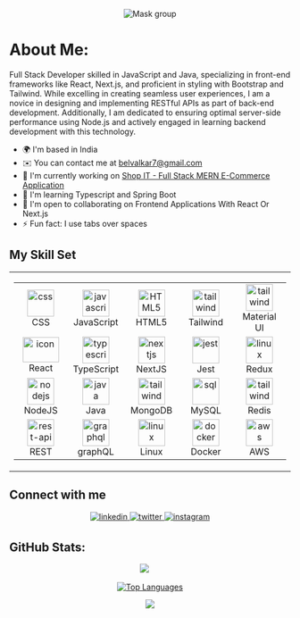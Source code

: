 <div align="center">
  
 ![Mask group](https://github.com/ameya-6964/ameya-6964/assets/104457295/b22cbbe9-c8d7-4ca7-ab57-fa4902a23b8c)
</div>



# About Me:
Full Stack Developer skilled in JavaScript and Java, specializing in front-end frameworks like React, Next.js, and proficient in styling with Bootstrap and Tailwind. While excelling in creating seamless user experiences, I am a novice in designing and implementing RESTful APIs as part of back-end development. Additionally, I am dedicated to ensuring optimal server-side performance using Node.js and actively engaged in learning backend development with this technology.
  
- 🌍  I'm based in India
- ✉️  You can contact me at [belvalkar7@gmail.com](mailto:belvalkar7@gmail.com)
- 🚀  I'm currently working on [Shop IT - Full Stack MERN E-Commerce Application](http://github.com/ameya-6964/shop-it-mern-stack-application)
- 🧠  I'm learning Typescript and Spring Boot
- 🤝  I'm open to collaborating on Frontend Applications With React Or Next.js
- ⚡  Fun fact: I use tabs over spaces

## My Skill Set  
<table align="center"><tr><td align="top" width="33%">
<div style="display: flex; align-items: flex-start; align: center">
<table align="center">
  <tr>
      <td align="center" width="85">
        <img src="https://skillicons.dev/icons?i=css" width="48" height="48" alt="css" />
      <br>CSS
    </td>
    <td align="center" width="85">
        <img src="https://skillicons.dev/icons?i=javascript" width="48" height="48" alt="javascript" />
      <br>JavaScript
    </td>
    <td align="center"  width="85">
        <img src="https://skillicons.dev/icons?i=html" width="48" height="48" alt="HTML5" />
      <br>HTML5
    </td>
      <td align="center" width="85">
        <img src="https://skillicons.dev/icons?i=tailwind" width="48" height="48" alt="tailwind" />
      <br>Tailwind
    </td>
      <td align="center" width="85">
        <img src="https://skillicons.dev/icons?i=mui" width="48" height="48" alt="tailwind" />
      <br>Material UI
    </td>
  </tr>


  
  <tr>
      <td align="center" width="85">
        <img src="https://techstack-generator.vercel.app/react-icon.svg" alt="icon" width="65" height="45" />
      <br>React
    </td>
     <td align="center" width="85">
        <img src="https://skillicons.dev/icons?i=typescript" width="48" height="48" alt="typescript" />
      <br>TypeScript
    </td>
      <td align="center" width="85">
        <img src="https://skillicons.dev/icons?i=nextjs" width="48" height="48" alt="nextjs" />
      <br>NextJS
    </td>
 <td align="center"  width="85">
        <img src="https://techstack-generator.vercel.app/jest-icon.svg" width="48" height="48" alt="jest" />
      <br>Jest
    </td>
       <td align="center" width="85">
       <img src="https://techstack-generator.vercel.app/redux-icon.svg" width="48" height="48" alt="linux" />
      <br>Redux
    </td>
</tr>

<tr>
   <td align="center" width="85">
        <img src="https://skillicons.dev/icons?i=nodejs" width="48" height="48" alt="nodejs" />
      <br>NodeJS
    </td>
     <td align="center" width="85">
        <img src="https://techstack-generator.vercel.app/java-icon.svg" width="48" height="48" alt="java" />
      <br>Java
    </td>
     <td align="center" width="85">
        <img src="https://skillicons.dev/icons?i=mongodb" width="48" height="48" alt="tailwind" />
      <br>MongoDB
    </td>
      <td align="center" width="85">
       <img src="https://techstack-generator.vercel.app/mysql-icon.svg" width="48" height="48" alt="sql" />
      <br>MySQL
    </td>
    <td align="center" width="85">
        <img src="https://skillicons.dev/icons?i=redis" width="48" height="48" alt="tailwind" />
      <br>Redis
    </td>
   
  </tr>

  
  <tr>
     <td align="center" width="85">
        <img src="https://techstack-generator.vercel.app/restapi-icon.svg"" width="48" height="48" alt="rest-api" />
      <br>REST 
    </td>
        <td align="center" width="85">
       <img src="https://techstack-generator.vercel.app/graphql-icon.svg" width="48" height="48" alt="graphql" />
      <br>graphQL
    </td>
    <td align="center" width="85">
        <img src="https://skillicons.dev/icons?i=linux" width="48" height="48" alt="linux" />
      <br>Linux
    </td>
     <td align="center" width="85">
     <img src="https://techstack-generator.vercel.app/docker-icon.svg" width="48" height="48" alt="docker" />
      <br>Docker
    </td>
     <td align="center" width="85">
       <img src="https://techstack-generator.vercel.app/aws-icon.svg" width="48" height="48" alt="aws" />
      <br>AWS
    </td>
  </tr>
</table>
</div>

</td></tr></table>  

## Connect with me  
<div align="center">
<a href="https://www.linkedin.com/in/ameya-belvalkar-210652136/" target="_blank">
<img src=https://img.shields.io/badge/linkedin-%231E77B5.svg?&style=for-the-badge&logo=linkedin&logoColor=white alt=linkedin style="margin-bottom: 5px;" />
</a>
<a href="https://twitter.com/Ameya6964" target="_blank">
<img src=https://img.shields.io/badge/twitter-%2300acee.svg?&style=for-the-badge&logo=twitter&logoColor=white alt=twitter style="margin-bottom: 5px;" />
</a>
<a href="https://www.instagram.com/ameya6964.jsx/" target="_blank">
<img src=https://img.shields.io/badge/instagram-%23000000.svg?&style=for-the-badge&logo=instagram&logoColor=white alt=instagram style="margin-bottom: 5px;" />
</a>  
</div>  


## GitHub Stats:
 
<div align="center">
  
![](https://github-readme-streak-stats.herokuapp.com/?user=ameya-6964&theme=default&hide_border=false) &nbsp;&nbsp;&nbsp;&nbsp;


[![Top Languages](https://github-readme-stats.vercel.app/api/top-langs/?username=ameya-6964&langs_count=5&title_color=333333&text_color=333333&icon_color=4caf50&bg_color=ffffff&hide_border=true&locale=en&custom_title=Top%20Languages)](https://github.com/ameya-6964)
</div>

<div align="center">
<img src="https://komarev.com/ghpvc/?username=ameya-6964&&style=flat-square" align="center" />
</div>  
